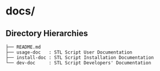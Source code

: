 # docs/

## Directory Hierarchies
```
├── README.md
├── usage-doc   : STL Script User Documentation
├── install-doc : STL Script Installation Documentation
└── dev-doc     : STL Script Developers' Documentation
```
